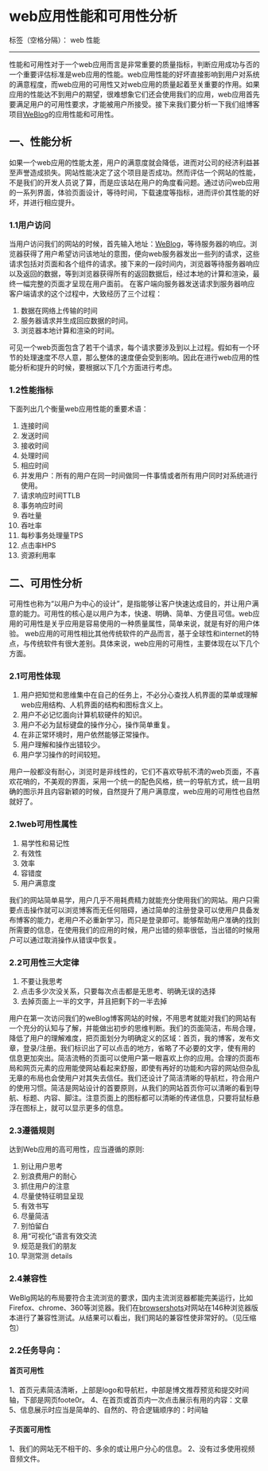 ﻿# web应用性能和可用性分析

标签（空格分隔）： web 性能

---

性能和可用性对于一个web应用而言是非常重要的质量指标，判断应用成功与否的一个重要评估标准是web应用的性能。web应用性能的好坏直接影响到用户对系统的满意程度，而web应用的可用性又对web应用的质量起着至关重要的作用。如果应用的性能达不到用户的期望，很难想象它们还会使用我们的应用，web应用首先要满足用户的可用性要求，才能被用户所接受。接下来我们要分析一下我们组博客项目[WeBlog][1]的应用性能和可用性。

## 一、性能分析
如果一个web应用的性能太差，用户的满意度就会降低，进而对公司的经济利益甚至声誉造成损失。网站性能决定了这个项目是否成功。然而评估一个网站的性能，不是我们的开发人员说了算，而是应该站在用户的角度看问题。通过访问web应用的一系列界面，体验页面设计，等待时间，下载速度等指标，进而评价其性能的好坏，并进行相应提升。

### 1.1用户访问
当用户访问我们的网站的时候，首先输入地址：[WeBlog][2]，等待服务器的响应。浏览器获得了用户希望访问该地址的意图，便向web服务器发出一些列的请求，这些请求包括对页面和各个组件的请求。接下来的一段时间内，浏览器等待服务器响应以及返回的数据，等到浏览器获得所有的返回数据后，经过本地的计算和渲染，最终一幅完整的页面才呈现在用户面前。
在客户端向服务器发送请求到服务器响应客户端请求的这个过程中，大致经历了三个过程：

 1. 数据在网络上传输的时间
 2. 服务器请求并生成回应数据的时间。
 3. 浏览器本地计算和渲染的时间。

可见一个web页面包含了若干个请求，每个请求要涉及到以上过程。假如有一个环节的处理速度不尽人意，那么整体的速度便会受到影响。因此在进行web应用的性能分析和提升的时候，要根据以下几个方面进行考虑。
### 1.2性能指标
下面列出几个衡量web应用性能的重要术语：

 1. 连接时间
 2. 发送时间
 3. 接收时间
 4. 处理时间
 5. 相应时间
 6. 并发用户：所有的用户在同一时间做同一件事情或者所有用户同时对系统进行使用。
 7. 请求响应时间TTLB
 8. 事务响应时间
 9. 吞吐量
 10. 吞吐率
 11. 每秒事务处理量TPS
 12. 点击率HPS
 13. 资源利用率

## 二、可用性分析
可用性也称为“以用户为中心的设计”，是指能够让客户快速达成目的，并让用户满意的能力。可用性的核心是以用户为本，快速、明确、简单、方便且可信。web应用的可用性是关乎应用是容易使用的一种质量属性，简单来说，就是有好的用户体验。
web应用的可用性相比其他传统软件的产品而言，基于全球性和internet的特点，与传统软件有很大差别。具体来说，web应用的可用性，主要体现在以下几个方面。

### 2.1可用性体现
 1. 用户把知觉和思维集中在自己的任务上，不必分心查找人机界面的菜单或理解web应用结构、人机界面的结构和图标含义上。
 2. 用户不必记忆面向计算机软硬件的知识。
 3. 用户不必为鼠标键盘的操作分心，操作简单重复。
 4. 在非正常环境时，用户依然能够正常操作。
 5. 用户理解和操作出错较少。
 6. 用户学习操作的时间较短。

用户一般都没有耐心，浏览时是非线性的，它们不喜欢导航不清的web页面，不喜欢花哨的，不美观的界面，采用一个统一的配色风格，统一的导航方式，统一且明确的图示并且内容新颖的时候，自然提升了用户满意度，web应用的可用性也自然就好了。
### 2.1web可用性属性

 1. 易学性和易记性
 2. 有效性
 3. 效率
 4. 容错度
 5. 用户满意度

我们的网站简单易学，用户几乎不用耗费精力就能充分使用我们的网站。用户只需要点击操作就可以浏览博客而无任何阻碍，通过简单的注册登录可以使用户具备发布博客的能力，老用户不必重新学习，而只是登录即可。能够帮助用户准确的找到所需要的信息，在使用我们的应用的时候，用户出错的频率很低，当出错的时候用户可以通过取消操作从错误中恢复。
 
### 2.2可用性三大定律

 1. 不要让我思考
 2. 点击多少次没关系，只要每次点击都是无思考、明确无误的选择
 3. 去掉页面上一半的文字，并且把剩下的一半去掉

用户在第一次访问我们的weBlog博客网站的时候，不用思考就能对我们的网站有一个充分的认知与了解，并能做出初步的思维判断。我们的页面简洁，布局合理，降低了用户的理解难度，把页面划分为明确定义的区域：首页，我的博客，发布文章，登录/注册。我们标识出了可以点击的地方，省略了不必要的文字，使有用的信息更加突出。简洁流畅的页面可以使用户第一眼喜欢上你的应用。合理的页面布局和网页元素的应用能使网站看起来舒服，即使有再好的功能和内容的网站但杂乱无章的布局也会使用户对其失去信任。我们还设计了简洁清晰的导航栏，符合用户的使用习惯。简洁是网站设计的首要原则，从我们的网站首页你可以清晰的看到导航、标题、内容、脚注。注意页面上的图标都可以清晰的传递信息，只要将鼠标悬浮在图标上，就可以显示更多的信息。

### 2.3遵循规则
达到Web应用的高可用性，应当遵循的原则: 

 1. 别让用户思考  
 2. 别浪费用户的耐心  
 3. 抓住用户的注意  
 4. 尽量使特征明显呈现  
 5. 有效书写  
 6. 尽量简洁  
 6. 别怕留白
 7. 用“可视化”语言有效交流 
 8. 规范是我们的朋友  
 9. 早测常测 details

### 2.4兼容性
WeBlg网站的布局要符合主流浏览的要求，国内主流浏览器都能完美运行，比如Firefox、chrome、360等浏览器。我们在[browsershots][3]对网站在146种浏览器版本进行了兼容性测试。从结果可以看出，我们网站的兼容性使非常好的。（见压缩包）

### 2.2任务导向：

#### 首页可用性
1、首页元素简洁清晰，上部是logo和导航栏，中部是博文推荐预览和提交时间轴，下部是网页foote0r。
4、在首页或首页内一次点击展示有用的内容：文章
5、信息展示时应当是简单的、自然的、符合逻辑顺序的：时间轴
#### 子页面可用性
1、我们的网站无不相干的、多余的或让用户分心的信息。
2、没有过多使用视频音频文件。


  [1]: https://www.redarrow.top/
  [2]: https://www.redarrow.top/
  [3]: http://browsershots.org/